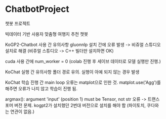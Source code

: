 # ChatbotProject
챗봇 프로젝트

빅데이터 기반 사용자 맞춤형 여행지 추천 챗봇 


KoGP2-Chatbot 사용 간 유의사항
gluonnlp 설치 간에 오류 발생 -> 비쥬얼 스튜디오 설치로 해결
(비쥬얼 스튜디오 -> C++  빌더만 설치하면 OK)

cuda 사용 간에 num_worker = 0 (colab 진행 후 세이브 데이터로 모델 실행만 진행.)

KoChat 실행 간 유의사항
폴더 경로 유의. 실행이 아예 되지 않는 경우 발생


KoChat 학습 진행 간 main loop 오류는 matplot으로 인한 것.
matplot.use('Agg')를 해주면 오류가 나지 않고 학습이 진행 됨.



argmax(): argument 'input' (position 1) must be Tensor, not str 오류
-> 트랜스포머 버전 문제. kogpt2가 설치했던 2번대 버전으로 설치를 해야 함 (파이토치, 쿠다와는 연관이 없음.)
